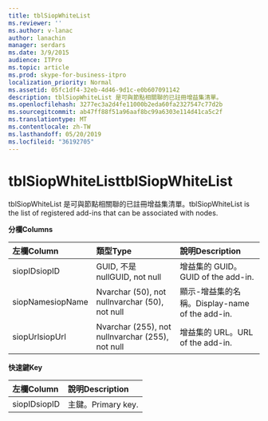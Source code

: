```yaml
---
title: tblSiopWhiteList
ms.reviewer: ''
ms.author: v-lanac
author: lanachin
manager: serdars
ms.date: 3/9/2015
audience: ITPro
ms.topic: article
ms.prod: skype-for-business-itpro
localization_priority: Normal
ms.assetid: 05fc1df4-32eb-4d46-9d1c-e0b607091142
description: tblSiopWhiteList 是可與節點相關聯的已註冊增益集清單。
ms.openlocfilehash: 3277ec3a2d4fe11000b2eda60fa2327547c77d2b
ms.sourcegitcommit: ab47ff88f51a96aaf8bc99a6303e114d41ca5c2f
ms.translationtype: MT
ms.contentlocale: zh-TW
ms.lasthandoff: 05/20/2019
ms.locfileid: "36192705"
---
```

# <a name="tblsiopwhitelist"></a><span data-ttu-id="e938f-103">tblSiopWhiteList</span><span class="sxs-lookup"><span data-stu-id="e938f-103">tblSiopWhiteList</span></span>
 
<span data-ttu-id="e938f-104">tblSiopWhiteList 是可與節點相關聯的已註冊增益集清單。</span><span class="sxs-lookup"><span data-stu-id="e938f-104">tblSiopWhiteList is the list of registered add-ins that can be associated with nodes.</span></span>
  
<span data-ttu-id="e938f-105">**分欄**</span><span class="sxs-lookup"><span data-stu-id="e938f-105">**Columns**</span></span>

|<span data-ttu-id="e938f-106">**左欄**</span><span class="sxs-lookup"><span data-stu-id="e938f-106">**Column**</span></span>|<span data-ttu-id="e938f-107">**類型**</span><span class="sxs-lookup"><span data-stu-id="e938f-107">**Type**</span></span>|<span data-ttu-id="e938f-108">**說明**</span><span class="sxs-lookup"><span data-stu-id="e938f-108">**Description**</span></span>|
|:-----|:-----|:-----|
|<span data-ttu-id="e938f-109">siopID</span><span class="sxs-lookup"><span data-stu-id="e938f-109">siopID</span></span>  <br/> |<span data-ttu-id="e938f-110">GUID, 不是 null</span><span class="sxs-lookup"><span data-stu-id="e938f-110">GUID, not null</span></span>  <br/> |<span data-ttu-id="e938f-111">增益集的 GUID。</span><span class="sxs-lookup"><span data-stu-id="e938f-111">GUID of the add-in.</span></span>  <br/> |
|<span data-ttu-id="e938f-112">siopName</span><span class="sxs-lookup"><span data-stu-id="e938f-112">siopName</span></span>  <br/> |<span data-ttu-id="e938f-113">Nvarchar (50), not null</span><span class="sxs-lookup"><span data-stu-id="e938f-113">nvarchar (50), not null</span></span>  <br/> |<span data-ttu-id="e938f-114">顯示-增益集的名稱。</span><span class="sxs-lookup"><span data-stu-id="e938f-114">Display-name of the add-in.</span></span>  <br/> |
|<span data-ttu-id="e938f-115">siopUrl</span><span class="sxs-lookup"><span data-stu-id="e938f-115">siopUrl</span></span>  <br/> |<span data-ttu-id="e938f-116">Nvarchar (255), not null</span><span class="sxs-lookup"><span data-stu-id="e938f-116">nvarchar (255), not null</span></span>  <br/> |<span data-ttu-id="e938f-117">增益集的 URL。</span><span class="sxs-lookup"><span data-stu-id="e938f-117">URL of the add-in.</span></span>  <br/> |
   
<span data-ttu-id="e938f-118">**快速鍵**</span><span class="sxs-lookup"><span data-stu-id="e938f-118">**Key**</span></span>

|<span data-ttu-id="e938f-119">**左欄**</span><span class="sxs-lookup"><span data-stu-id="e938f-119">**Column**</span></span>|<span data-ttu-id="e938f-120">**說明**</span><span class="sxs-lookup"><span data-stu-id="e938f-120">**Description**</span></span>|
|:-----|:-----|
|<span data-ttu-id="e938f-121">siopID</span><span class="sxs-lookup"><span data-stu-id="e938f-121">siopID</span></span>  <br/> |<span data-ttu-id="e938f-122">主鍵。</span><span class="sxs-lookup"><span data-stu-id="e938f-122">Primary key.</span></span>  <br/> |
   

